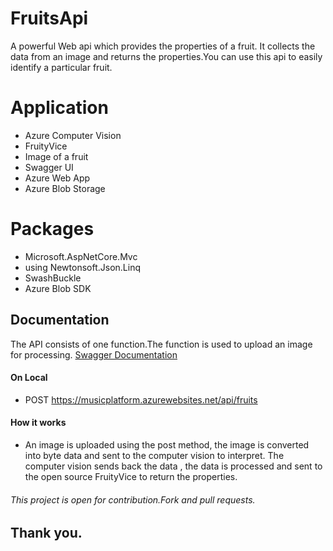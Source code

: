 # FruitsApi
 A powerful Web api which provides the properties of a fruit. It collects the data from an image and returns the properties.You can use this api to easily identify a particular fruit.
 # Application
 -  Azure Computer Vision
 -  FruityVice
 -  Image of a fruit
 -  Swagger UI
 -  Azure Web App
 -  Azure Blob Storage
 
 # Packages
- Microsoft.AspNetCore.Mvc
- using Newtonsoft.Json.Linq
- SwashBuckle
- Azure Blob SDK

## Documentation
The API consists of one function.The function is used to upload an image for processing. 
[Swagger Documentation]("https://fruitapi.azurewebsites.net/index.html")
#### On Local
- POST https://musicplatform.azurewebsites.net/api/fruits

#### How it works
- An image is uploaded using the post method, the image is converted into byte data and sent to the computer vision to interpret. The computer vision sends back the data , the data is processed and sent to the open source FruityVice to return the properties.
 
###### This project is open for contribution.Fork and pull requests.
## Thank you.
 

